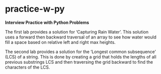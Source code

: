 # practice-w-py
__Interview Practice with Python Problems__

The first lab provides a solution for ‘Capturing Rain Water’. This solution uses a forward then backward traversal of an array to see how water would fill a space based on relative left and right max heights.

The second lab provides a solution for the ‘Longest common subsequence’ (LCS) of a string. This is done by creating a grid that holds the lengths of all previous substrings LCS and then traversing the grid backward to find the characters of the LCS.
